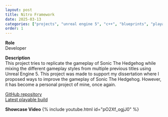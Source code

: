 ```yaml
---
layout: post
title: Nitro Framework
date: 2025-03-13
categories: ["projects", "unreal engine 5", "c++", "blueprints", "playable demo"]
order: 1
---
```


**Role**
<br> Developer

**Description**
<br>
This project tries to replicate the gameplay of Sonic The Hedgehog 
while mixing the different gameplay styles from multiple previous
titles using Unreal Engine 5. This project was made to support my dissertation
where I proposed ways to improve the gameplay of Sonic The Hedgehog.
However, it has become a personal project of mine, once again.

[GitHub repository](https://github.com/Nitrohedge21/Nitro-Framework)
<br>[Latest playable build](https://github.com/Nitrohedge21/Nitro-Framework/releases)

**Showcase Video**
{% include youtube.html id="pO2Xf_ogjJ0" %}